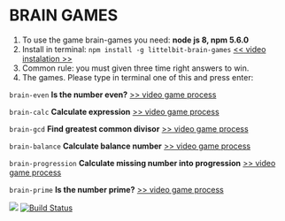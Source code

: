 # BRAIN GAMES

 1. To use the game brain-games you need: **node js 8, npm 5.6.0**
 1. Install in terminal: `npm install -g littelbit-brain-games`
 [<< video instalation >>](https://asciinema.org/a/0p8ApwQYEXDxSbCtnuNZdlWwR)
 1. Common rule: you must given three time right answers to win.
 1. The games. Please type in terminal one of this and press enter:

`brain-even`
**Is the number even?**
[ >> video game process](https://asciinema.org/a/QWqMzPwE6OBOJ2vJBWt0CJqX5)

`brain-calc`
**Calculate expression**
[ >> video game process](https://asciinema.org/a/5cugvsixRqs9iWjnNaoG7b78U)

`brain-gcd`
**Find greatest common divisor**
[ >> video game process](https://asciinema.org/a/uIRtusj54s7GbfRyIijHzyo52)

`brain-balance`
**Calculate balance number**
[ >> video game process](https://asciinema.org/a/3CV9dLo3EEMScEiHZhmC8RbXU)

`brain-progression`
**Calculate missing number into progression**
[ >> video game process](https://asciinema.org/a/QK63eZqOw8hMAO5cKOcep7Vtj)

`brain-prime`
**Is the number prime?**
[ >> video game process](https://asciinema.org/a/hfGeIv6iRkXLxYe6O7cxNWmY0)

<a href="https://codeclimate.com/github/windyeti/project-lvl1-s316/maintainability"><img src="https://api.codeclimate.com/v1/badges/51fae15e4c5ccd006851/maintainability" /></a>
[![Build Status](https://travis-ci.org/windyeti/project-lvl1-s316.svg?branch=master)](https://travis-ci.org/windyeti/project-lvl1-s316)